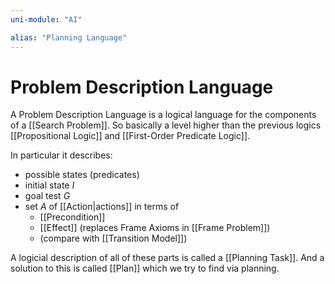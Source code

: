 ```yaml
---
uni-module: "AI"

alias: "Planning Language"
---
```


# Problem Description Language

A Problem Description Language is a logical language for the components of a [[Search Problem]].
So basically a level higher than the previous logics [[Propositional Logic]] and [[First-Order Predicate Logic]].

In particular it describes:

- possible states (predicates)
- initial state $I$
- goal test $G$
- set $A$ of [[Action|actions]] in terms of
  - [[Precondition]]
  - [[Effect]] (replaces Frame Axioms in [[Frame Problem]])
  - (compare with [[Transition Model]])

A logicial description of all of these parts is called a [[Planning Task]]. And a solution to this is called [[Plan]] which we try to find via planning.
